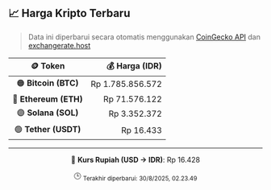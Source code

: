 

<!-- HARGA_KRIPTO -->
## 📈 Harga Kripto Terbaru

> Data ini diperbarui secara otomatis menggunakan [CoinGecko API](https://www.coingecko.com/) dan [exchangerate.host](https://exchangerate.host/)

<div align="center">

| 🪙 Token | 💰 Harga (IDR) |
|:------:|---------------:|
| 🟠 **Bitcoin (BTC)**   | Rp 1.785.856.572 |
| 🔵 **Ethereum (ETH)**  | Rp 71.576.122 |
| 🟣 **Solana (SOL)**    | Rp 3.352.372 |
| 🟢 **Tether (USDT)**   | Rp 16.433 |

---

💱 **Kurs Rupiah (USD → IDR)**: Rp 16.428

🕒 <sub>Terakhir diperbarui: 30/8/2025, 02.23.49</sub>

</div>
<!-- /HARGA_KRIPTO -->
